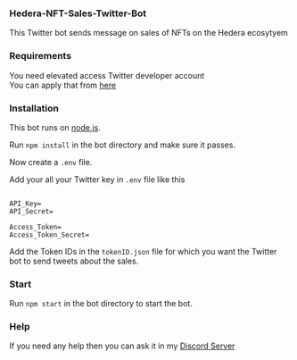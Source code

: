 ### Hedera-NFT-Sales-Twitter-Bot

This Twitter bot sends message on sales of NFTs on the Hedera ecosytyem

### Requirements 
You need elevated access Twitter developer account <br>
You can apply that from [here](https://developer.twitter.com/en)


### Installation

This bot runs on [node.js](https://nodejs.org).

Run `npm install` in the bot directory and make sure it passes.

Now create a `.env` file.

Add your all your Twitter key in `.env` file like this 

```

API_Key=
API_Secret=

Access_Token=
Access_Token_Secret=

```

Add the Token IDs in the `tokenID.json` file for which you want the Twitter bot to send tweets about the sales.


### Start

Run `npm start` in the bot directory to start the bot.

### Help

If you need any help then you can ask it in my [Discord Server](https://discord.gg/WaAavEDPFV)
